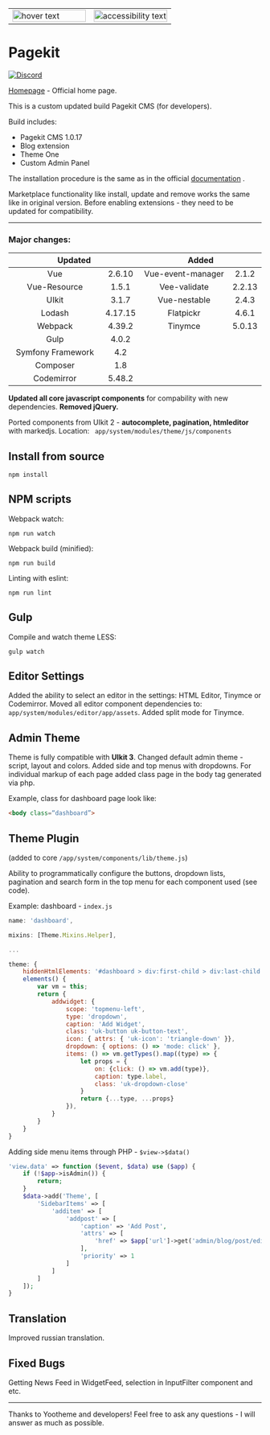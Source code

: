 <table width="100%" cellspacing="0" cellpadding="0" border="0">
  <tr>
    <td width="50%">
      <img src="https://cloud.githubusercontent.com/assets/1716665/14317675/ba034b8c-fc09-11e5-81ed-f10f37d86ea5.png" width="100%" title="hover text">
    </td>
    <td width="50%">
      <img src="https://user-images.githubusercontent.com/24713453/63487166-a062b100-c4c3-11e9-817e-8a11c730472c.png" width="100%" alt="accessibility text">
    </td>
  </tr>
</table>

# Pagekit

[![Discord](https://img.shields.io/badge/chat-on%20discord-7289da.svg)](https://discord.gg/e7Kw47E)

[Homepage](http://pagekit.com) - Official home page.

This is a custom updated build Pagekit CMS (for developers).

Build includes:
- Pagekit CMS 1.0.17
- Blog extension
- Theme One
- Custom Admin Panel

The installation procedure is the same as in the official [documentation](http://pagekit.com/docs) .

Marketplace functionality like install, update and remove works the same like in original version. Before enabling extensions - they need to be updated for compatibility.

---

### Major changes:

<table width="100%" cellspacing="0" cellpadding="0" border="0">
<thead>
<tr>
    <th colspan="2">Updated</th>
    <th colspan="2">Added</th>
</tr>
</thead>
<tbody align="center" width="100%">
  <tr>
    <td width="50%">
        Vue
    </td>
    <td>
        2.6.10
    </td>
    <td width="50%">
        Vue-event-manager
    </td>
    <td width="20%">
        2.1.2
    </td>
  </tr>
  <tr>
    <td>
        Vue-Resource
    </td>
    <td>
        1.5.1
    </td>
    <td>
        Vee-validate
    </td>
    <td>
        2.2.13
    </td>
  </tr>
  <tr>
    <td>
        UIkit
    </td>
    <td>
        3.1.7
    </td>
    <td>
        Vue-nestable
    </td>
    <td>
        2.4.3
    </td>
  </tr>
  <tr>
    <td>
        Lodash
    </td>
    <td>
        4.17.15
    </td>
    <td>
        Flatpickr
    </td>
    <td>
        4.6.1
    </td>
  </tr>
  <tr>
    <td>
        Webpack
    </td>
    <td>
        4.39.2
    </td>
    <td>
        Tinymce
    </td>
    <td>
        5.0.13
    </td>
  </tr>
  <tr>
    <td>
        Gulp
    </td>
    <td>
        4.0.2
    </td>
    <td width="50%" colspan="2">
    </td>
  </tr>
  <tr>
    <td>
        Symfony Framework
    </td>
    <td>
        4.2
    </td>
    <td width="50%" colspan="2">
    </td>
  </tr>
  <tr>
    <td>
        Composer
    </td>
    <td>
        1.8
    </td>
    <td width="50%" colspan="2">
    </td>
  </tr>
  <tr>
    <td>
        Codemirror
    </td>
    <td>
        5.48.2
    </td>
    <td width="50%" colspan="2">
    </td>
  </tr>
  </tbody>
</table>

**Updated all core javascript components** for compability with new dependencies.
**Removed jQuery.**

Ported components from UIkit 2  - **autocomplete, pagination, htmleditor** with markedjs.
Location: ``` app/system/modules/theme/js/components```

## Install from source

```
npm install
```

## NPM scripts

Webpack watch:
```
npm run watch
```
Webpack build (minified):
```
npm run build
```
Linting with eslint:
```
npm run lint
```
## Gulp

Compile and watch theme LESS:
```
gulp watch
```

## Editor Settings

Added the ability to select an editor in the settings: HTML Editor, Tinymce or Codemirror.
Moved all editor component dependencies to: ``` app/system/modules/editor/app/assets```.
Added split mode for Tinymce.

## Admin Theme

Theme is fully compatible with **UIkit 3**.
Changed default admin theme - script, layout and colors. Added side and top menus with dropdowns.
For individual markup of each page added class page in the body tag generated via php.

Example, class for dashboard page look like:
```html
<body class=“dashboard”>
```

## Theme Plugin
(added to core ```/app/system/components/lib/theme.js```)

Ability to programmatically configure the buttons, dropdown lists, pagination and search form in the top menu for each component used (see code).

Example: dashboard - ```index.js```

```javascript
name: 'dashboard',

mixins: [Theme.Mixins.Helper],

...

theme: {
    hiddenHtmlElements: '#dashboard > div:first-child > div:last-child',
    elements() {
        var vm = this;
        return {
            addwidget: {
                scope: 'topmenu-left',
                type: 'dropdown',
                caption: 'Add Widget',
                class: 'uk-button uk-button-text',
                icon: { attrs: { 'uk-icon': 'triangle-down' }},
                dropdown: { options: () => 'mode: click' },
                items: () => vm.getTypes().map((type) => {
                    let props = {
                        on: {click: () => vm.add(type)},
                        caption: type.label,
                        class: 'uk-dropdown-close'
                    }
                    return {...type, ...props}
                }),
            }
        }
    }
}
```
Adding side menu items through PHP - ```$view->$data()```

```php
'view.data' => function ($event, $data) use ($app) {
    if (!$app->isAdmin()) {
        return;
    }
    $data->add('Theme', [
        'SidebarItems' => [
            'additem' => [
                'addpost' => [
                    'caption' => 'Add Post',
                    'attrs' => [
                        'href' => $app['url']->get('admin/blog/post/edit')
                    ],
                    'priority' => 1
                ]
            ]
        ]
    ]);
}
```

## Translation

Improved russian translation.

## Fixed Bugs

Getting News Feed in WidgetFeed, selection in InputFilter component and etc.

---

Thanks to Yootheme and developers!
Feel free to ask any questions - I will answer as much as possible.
